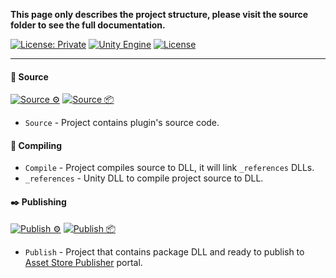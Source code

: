 **This page only describes the project structure, please visit the source folder to see
the full documentation.**

[![License: Private](https://img.shields.io/badge/License-Private-green.svg)](https://github.com/Pixisoft/Inspect_Json/blob/master/COPYING)
[![Unity Engine](https://img.shields.io/badge/unity-2021.2.0f1-black.svg?style=flat&logo=unity&cacheSeconds=2592000)](https://unity3d.com/get-unity/download/archive)
[![License](https://github.com/Pixisoft/Inspect_Json/actions/workflows/license.yml/badge.svg)](https://github.com/Pixisoft/Inspect_Json/actions/workflows/license.yml)

---

#### 📝 Source

[![Source ⚙️](https://github.com/Pixisoft/Inspect_Json/actions/workflows/source_build.yml/badge.svg)](https://github.com/Pixisoft/Inspect_Json/actions/workflows/source_build.yml)
[![Source 📦](https://github.com/Pixisoft/Inspect_Json/actions/workflows/source_package.yml/badge.svg)](https://github.com/Pixisoft/Inspect_Json/actions/workflows/source_package.yml)

* `Source` - Project contains plugin's source code.

#### 💬 Compiling

* `Compile` - Project compiles source to DLL, it will link `_references` DLLs.
* `_references` - Unity DLL to compile project source to DLL.

#### ✒️ Publishing

[![Publish ⚙️](https://github.com/Pixisoft/Inspect_Json/actions/workflows/publish_build.yml/badge.svg)](https://github.com/Pixisoft/Inspect_Json/actions/workflows/publish_build.yml)
[![Publish 📦](https://github.com/Pixisoft/Inspect_Json/actions/workflows/publish_package.yml/badge.svg)](https://github.com/Pixisoft/Inspect_Json/actions/workflows/publish_package.yml)

* `Publish` - Project that contains package DLL and ready to publish to [Asset Store Publisher](https://publisher.assetstore.unity3d.com/info.html?_gl=1*1fwg1ij*_ga*MTg0NjU4MTc4NC4xNjAwMzQ5NzM3*_ga_1S78EFL1W5*MTYyNDI3MzU4Ni40Ni4wLjE2MjQyNzM1ODYuNjA.&_ga=2.77544981.1416380940.1624186429-1846581784.1600349737) portal.
